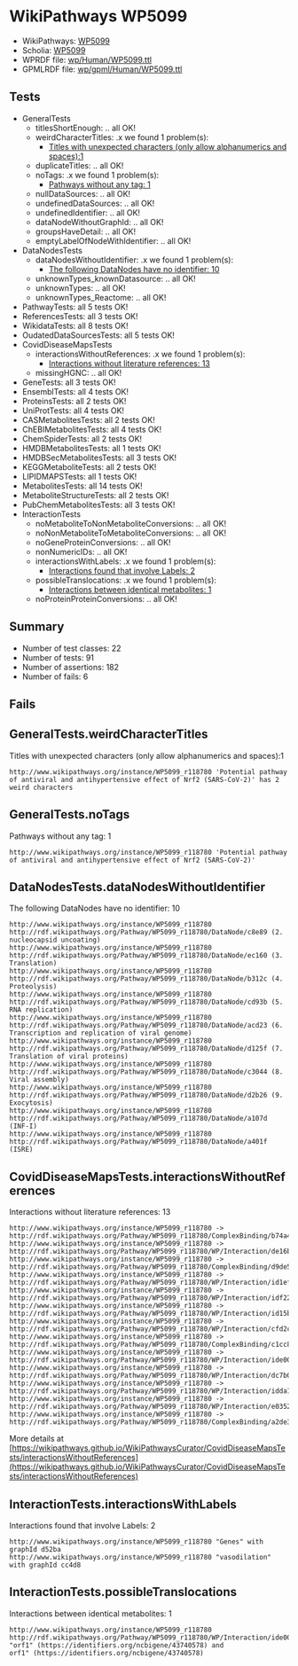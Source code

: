 # WikiPathways WP5099

* WikiPathways: [WP5099](https://identifiers.org/wikipathways:WP5099)
* Scholia: [WP5099](https://scholia.toolforge.org/wikipathways/WP5099)
* WPRDF file: [wp/Human/WP5099.ttl](../wp/Human/WP5099.ttl)
* GPMLRDF file: [wp/gpml/Human/WP5099.ttl](../wp/gpml/Human/WP5099.ttl)

## Tests
* GeneralTests
    * titlesShortEnough: .. all OK!
    * weirdCharacterTitles: .x we found 1 problem(s):
        * [Titles with unexpected characters (only allow alphanumerics and spaces):1](#fda87b3f)
    * duplicateTitles: .. all OK!
    * noTags: .x we found 1 problem(s):
        * [Pathways without any tag: 1](#b5a30a81)
    * nullDataSources: .. all OK!
    * undefinedDataSources: .. all OK!
    * undefinedIdentifier: .. all OK!
    * dataNodeWithoutGraphId: .. all OK!
    * groupsHaveDetail: .. all OK!
    * emptyLabelOfNodeWithIdentifier: .. all OK!
* DataNodesTests
    * dataNodesWithoutIdentifier: .x we found 1 problem(s):
        * [The following DataNodes have no identifier: 10](#8792c490)
    * unknownTypes_knownDatasource: .. all OK!
    * unknownTypes: .. all OK!
    * unknownTypes_Reactome: .. all OK!
* PathwayTests: all 5 tests OK!
* ReferencesTests: all 3 tests OK!
* WikidataTests: all 8 tests OK!
* OudatedDataSourcesTests: all 5 tests OK!
* CovidDiseaseMapsTests
    * interactionsWithoutReferences: .x we found 1 problem(s):
        * [Interactions without literature references: 13](#9701cce4)
    * missingHGNC: .. all OK!
* GeneTests: all 3 tests OK!
* EnsemblTests: all 4 tests OK!
* ProteinsTests: all 2 tests OK!
* UniProtTests: all 4 tests OK!
* CASMetabolitesTests: all 2 tests OK!
* ChEBIMetabolitesTests: all 4 tests OK!
* ChemSpiderTests: all 2 tests OK!
* HMDBMetabolitesTests: all 1 tests OK!
* HMDBSecMetabolitesTests: all 3 tests OK!
* KEGGMetaboliteTests: all 2 tests OK!
* LIPIDMAPSTests: all 1 tests OK!
* MetabolitesTests: all 14 tests OK!
* MetaboliteStructureTests: all 2 tests OK!
* PubChemMetabolitesTests: all 3 tests OK!
* InteractionTests
    * noMetaboliteToNonMetaboliteConversions: .. all OK!
    * noNonMetaboliteToMetaboliteConversions: .. all OK!
    * noGeneProteinConversions: .. all OK!
    * nonNumericIDs: .. all OK!
    * interactionsWithLabels: .x we found 1 problem(s):
        * [Interactions found that involve Labels: 2](#630d2679)
    * possibleTranslocations: .x we found 1 problem(s):
        * [Interactions between identical metabolites: 1](#d59038c4)
    * noProteinProteinConversions: .. all OK!


## Summary

* Number of test classes: 22
* Number of tests: 91
* Number of assertions: 182
* Number of fails: 6

## Fails

<a name="fda87b3f" />

## GeneralTests.weirdCharacterTitles

Titles with unexpected characters (only allow alphanumerics and spaces):1
```
http://www.wikipathways.org/instance/WP5099_r118780 'Potential pathway of antiviral and antihypertensive effect of Nrf2 (SARS-CoV-2)' has 2 weird characters
```

<a name="b5a30a81" />

## GeneralTests.noTags

Pathways without any tag: 1
```
http://www.wikipathways.org/instance/WP5099_r118780 'Potential pathway of antiviral and antihypertensive effect of Nrf2 (SARS-CoV-2)' 
```

<a name="8792c490" />

## DataNodesTests.dataNodesWithoutIdentifier

The following DataNodes have no identifier: 10
```
http://www.wikipathways.org/instance/WP5099_r118780 http://rdf.wikipathways.org/Pathway/WP5099_r118780/DataNode/c8e89 (2. nucleocapsid uncoating)
http://www.wikipathways.org/instance/WP5099_r118780 http://rdf.wikipathways.org/Pathway/WP5099_r118780/DataNode/ec160 (3. Translation)
http://www.wikipathways.org/instance/WP5099_r118780 http://rdf.wikipathways.org/Pathway/WP5099_r118780/DataNode/b312c (4. Proteolysis)
http://www.wikipathways.org/instance/WP5099_r118780 http://rdf.wikipathways.org/Pathway/WP5099_r118780/DataNode/cd93b (5. RNA replication)
http://www.wikipathways.org/instance/WP5099_r118780 http://rdf.wikipathways.org/Pathway/WP5099_r118780/DataNode/acd23 (6. Transcription and replication of viral genome)
http://www.wikipathways.org/instance/WP5099_r118780 http://rdf.wikipathways.org/Pathway/WP5099_r118780/DataNode/d125f (7. Translation of viral proteins)
http://www.wikipathways.org/instance/WP5099_r118780 http://rdf.wikipathways.org/Pathway/WP5099_r118780/DataNode/c3044 (8. Viral assembly)
http://www.wikipathways.org/instance/WP5099_r118780 http://rdf.wikipathways.org/Pathway/WP5099_r118780/DataNode/d2b26 (9. Exocytosis)
http://www.wikipathways.org/instance/WP5099_r118780 http://rdf.wikipathways.org/Pathway/WP5099_r118780/DataNode/a107d (INF-I)
http://www.wikipathways.org/instance/WP5099_r118780 http://rdf.wikipathways.org/Pathway/WP5099_r118780/DataNode/a401f (ISRE)
```

<a name="9701cce4" />

## CovidDiseaseMapsTests.interactionsWithoutReferences

Interactions without literature references: 13
```
http://www.wikipathways.org/instance/WP5099_r118780 -> http://rdf.wikipathways.org/Pathway/WP5099_r118780/ComplexBinding/b74a4
http://www.wikipathways.org/instance/WP5099_r118780 -> http://rdf.wikipathways.org/Pathway/WP5099_r118780/WP/Interaction/de16b
http://www.wikipathways.org/instance/WP5099_r118780 -> http://rdf.wikipathways.org/Pathway/WP5099_r118780/ComplexBinding/d9de5
http://www.wikipathways.org/instance/WP5099_r118780 -> http://rdf.wikipathways.org/Pathway/WP5099_r118780/WP/Interaction/id1efd042a
http://www.wikipathways.org/instance/WP5099_r118780 -> http://rdf.wikipathways.org/Pathway/WP5099_r118780/WP/Interaction/idf22e52bd
http://www.wikipathways.org/instance/WP5099_r118780 -> http://rdf.wikipathways.org/Pathway/WP5099_r118780/WP/Interaction/id15b43a87
http://www.wikipathways.org/instance/WP5099_r118780 -> http://rdf.wikipathways.org/Pathway/WP5099_r118780/WP/Interaction/cfd2c
http://www.wikipathways.org/instance/WP5099_r118780 -> http://rdf.wikipathways.org/Pathway/WP5099_r118780/ComplexBinding/c1cc8
http://www.wikipathways.org/instance/WP5099_r118780 -> http://rdf.wikipathways.org/Pathway/WP5099_r118780/WP/Interaction/ide002c3ff
http://www.wikipathways.org/instance/WP5099_r118780 -> http://rdf.wikipathways.org/Pathway/WP5099_r118780/WP/Interaction/dc7b0
http://www.wikipathways.org/instance/WP5099_r118780 -> http://rdf.wikipathways.org/Pathway/WP5099_r118780/WP/Interaction/idda1273e9
http://www.wikipathways.org/instance/WP5099_r118780 -> http://rdf.wikipathways.org/Pathway/WP5099_r118780/WP/Interaction/e0352
http://www.wikipathways.org/instance/WP5099_r118780 -> http://rdf.wikipathways.org/Pathway/WP5099_r118780/ComplexBinding/a2de3
```

More details at [https://wikipathways.github.io/WikiPathwaysCurator/CovidDiseaseMapsTests/interactionsWithoutReferences](https://wikipathways.github.io/WikiPathwaysCurator/CovidDiseaseMapsTests/interactionsWithoutReferences)

<a name="630d2679" />

## InteractionTests.interactionsWithLabels

Interactions found that involve Labels: 2
```
http://www.wikipathways.org/instance/WP5099_r118780 "Genes" with graphId d52ba
http://www.wikipathways.org/instance/WP5099_r118780 "vasodilation" with graphId cc4d8
```

<a name="d59038c4" />

## InteractionTests.possibleTranslocations

Interactions between identical metabolites: 1
```
http://www.wikipathways.org/instance/WP5099_r118780 http://rdf.wikipathways.org/Pathway/WP5099_r118780/WP/Interaction/ide002c3ff "orf1" (https://identifiers.org/ncbigene/43740578) and 
orf1" (https://identifiers.org/ncbigene/43740578)
```

